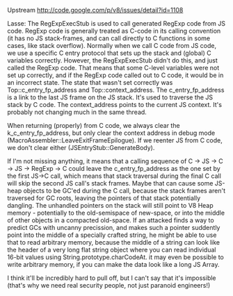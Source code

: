 Upstream http://code.google.com/p/v8/issues/detail?id=1108

Lasse:
The RegExpExecStub is used to call generated RegExp code from JS code.
RegExp code is generally treated as C-code in its calling convention (it has no JS stack-frames, and can call directly to C functions in some cases, like stack overflow). 
Normally when we call C code from JS code, we use a specific C entry protocol that sets up the stack and (global) C variables correctly. However, the RegExpExecStub didn't do this, and just called the RegExp code.
That means that some C-level variables were not set up correctly, and if the RegExp code called out to C code, it would be in an incorrect state.
The state that wasn't set correctly was Top::c_entry_fp_address and Top::context_address.
The c_entry_fp_address is a link to the last JS frame on the JS stack. It's used to traverse the JS stack by C code.
The context_address points to the current JS context. It's probably not changing much in the same thread.

When returning (properly) from C code, we always clear the k_c_entry_fp_address, but only clear the context address in debug mode (MacroAssembler::LeaveExitFrameEpilogue).
If we reenter JS from C code, we don't clear either (JSEntryStub::GenerateBody).

If I'm not missing anything, it means that a calling sequence of C -> JS -> C -> JS -> RegExp -> C could leave the c_entry_fp_address as the one set by the first JS->C call, which means that stack traversal during the final C call will skip the second JS call's stack frames. Maybe that can cause some JS-heap objects to be GC'ed during the C call, because the stack frames aren't traversed for GC roots, leaving the pointers of that stack potentially dangling.
The unhandled pointers on the stack will still point to V8 Heap memory - potentially to the old-semispace of new-space, or into the middle of other objects in a compacted old-space. If an attacked finds a way to predict GCs with uncanny precission, and makes such a pointer suddently point into the middle of a specially crafted string, he might be able to use that to read arbitrary memory, because the middle of a string can look like the header of a very long flat string object where you can read individual 16-bit values using String.prototype.charCodeAt. it may even be possible to write arbitrary memory, if you can make the data look like a long JS Array.

I think it'll be incredibly hard to pull off, but I can't say that it's impossible (that's why we need real security people, not just paranoid engineers!)